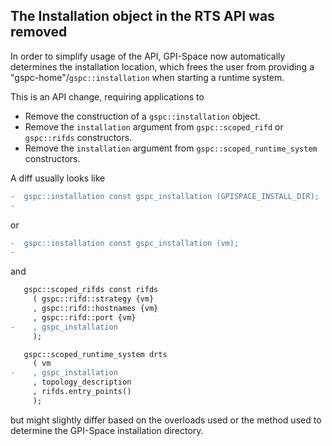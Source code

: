 ## The Installation object in the RTS API was removed
In order to simplify usage of the API, GPI-Space now automatically
determines the installation location, which frees the user from
providing a "gspc-home"/`gspc::installation` when starting a runtime
system.

This is an API change, requiring applications to

- Remove the construction of a `gspc::installation` object.
- Remove the `installation` argument from `gspc::scoped_rifd` or
  `gspc::rifds` constructors.
- Remove the `installation` argument from
  `gspc::scoped_runtime_system` constructors.

A diff usually looks like

```diff
-  gspc::installation const gspc_installation (GPISPACE_INSTALL_DIR);
-
```

or

```diff
-  gspc::installation const gspc_installation (vm);
-
```

and

```diff
   gspc::scoped_rifds const rifds
     ( gspc::rifd::strategy {vm}
     , gspc::rifd::hostnames {vm}
     , gspc::rifd::port {vm}
-    , gspc_installation
     );

   gspc::scoped_runtime_system drts
     ( vm
-    , gspc_installation
     , topology_description
     , rifds.entry_points()
     );
```

but might slightly differ based on the overloads used or the method
used to determine the GPI-Space installation directory.
